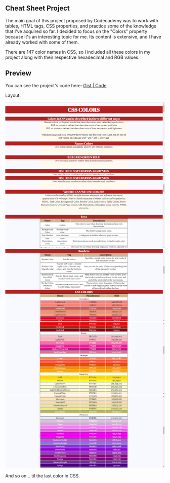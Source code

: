 ## Cheat Sheet Project

The main goal of this project proposed by Codecademy was to work with tables, HTML tags, CSS properties, and practice some of the knowledge that I've acquired so far. I decided to focus on the "Colors" property because it's an interesting topic for me. Its content is extensive, and I have already worked with some of them.

There are 147 color names in CSS, so I included all these colors in my project along with their respective hexadecimal and RGB values.

## Preview

You can see the project's code here: [Gist | Code](https://gist.github.com/karenlbarcelos/75f2cd602294604541c41e49c607f106)

Layout: 

![Page1](image.png)
![Page2](image-1.png)
![Page3](image-2.png)
![Page4](image-3.png)
![Page5](image-4.png)

And so on... til the last color in CSS.